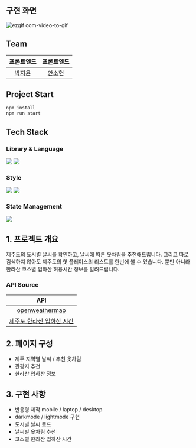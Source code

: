 ## 구현 화면

![ezgif com-video-to-gif](https://user-images.githubusercontent.com/72537762/221544548-d460102e-2aa4-464b-a4ff-b2f0dedf398a.gif)

## Team

|                프론트엔드                |               프론트엔드               |
| :--------------------------------------: | :------------------------------------: |
| [박지윤](https://github.com/Jiyun-Parkk) | [안소현](https://github.com/sso-hyeon) |

## Project Start

```bash
npm install
npm run start
```

## Tech Stack

### Library & Language

<img src="https://img.shields.io/badge/react-61DAFB?style=for-the-badge&logo=react&logoColor=black">
<img src="https://img.shields.io/badge/typescript-3178C6?style=for-the-badge&logo=typescript&logoColor=white">

### Style

<img src="https://img.shields.io/badge/styled components-DB7093?style=for-the-badge&logo=styled-components&logoColor=black">
<img src="https://img.shields.io/badge/MUI-007FFF?style=for-the-badge&logo=mui&logoColor=black">

### State Management

<img src="https://img.shields.io/badge/react redux-764ABC?style=for-the-badge&logo=redux&logoColor=white">

## 1. 프로젝트 개요

제주도의 도시별 날씨를 확인하고, 날씨에 따른 옷차림을 추천해드립니다.
그리고 따로 검색하지 않아도 제주도의 핫 플레이스의 리스트를 한번에 볼 수 있습니다.
뿐만 아니라 한라산 코스별 입하산 허용시간 정보를 알려드립니다.

### API Source

|                                      API                                      |
| :---------------------------------------------------------------------------: |
|                 [openweathermap](https://openweathermap.org/)                 |
| [제주도 한라산 입하산 시간](https://www.data.go.kr/data/15056441/fileData.do) |

## 2. 페이지 구성

- 제주 지역별 날씨 / 추천 옷차림
- 관광지 추천
- 한라산 입하산 정보

## 3. 구현 사항

- 반응형 제작 mobile / laptop / desktop
- darkmode / lightmode 구현
- 도시별 날씨 로드
- 날씨별 옷차림 추천
- 코스별 한라산 입하산 시간
